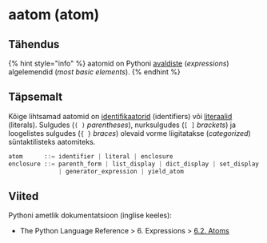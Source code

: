 # aatom \(atom\)

## Tähendus

{% hint style="info" %}
aatomid on Pythoni [avaldiste](avaldis-expression.md) \(_expressions_\) algelemendid \(_most basic elements_\).
{% endhint %}

## Täpsemalt

Kõige lihtsamad aatomid on [identifikaatorid](https://notebooks.azure.com/perfringo/projects/python/html/terminid/identifikaator.ipynb) \(identifiers\) või [literaalid](literaal-literal.md) \(literals\). Sulgudes \(`( )` _parentheses_\), nurksulgudes \(`[ ]` _brackets_\) ja loogelistes sulgudes \(`{ }` _braces_\) olevaid vorme liigitatakse \(_categorized_\) süntaktilisteks aatomiteks.

```python
atom      ::= identifier | literal | enclosure
enclosure ::= parenth_form | list_display | dict_display | set_display
              | generator_expression | yield_atom
```

## Viited

Pythoni ametlik dokumentatsioon \(inglise keeles\):

* The Python Language Reference &gt; 6. Expressions &gt; [6.2. Atoms](https://docs.python.org/3/reference/expressions.html#atoms)

